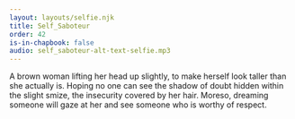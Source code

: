 ```yaml
---
layout: layouts/selfie.njk
title: Self_Saboteur
order: 42
is-in-chapbook: false
audio: self_saboteur-alt-text-selfie.mp3
---
```


A brown woman lifting her head up slightly, to make herself look taller than she actually is. Hoping no one can see the shadow of doubt hidden within the slight smize, the insecurity covered by her hair. Moreso, dreaming someone will gaze at her and see someone who is worthy of respect.
